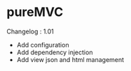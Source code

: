 # pureMVC
Changelog : 1.01
- Add configuration
- Add dependency injection
- Add view json and html management
